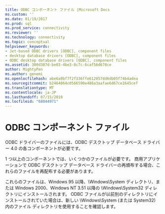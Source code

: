 ```yaml
---
title: ODBC コンポーネント ファイル |Microsoft Docs
ms.custom: ''
ms.date: 01/19/2017
ms.prod: sql
ms.prod_service: connectivity
ms.reviewer: ''
ms.technology: connectivity
ms.topic: conceptual
helpviewer_keywords:
- Jet-based ODBC drivers [ODBC], component files
- desktop database drivers [ODBC], component files
- ODBC desktop database drivers [ODBC], component files
ms.assetid: 300d387d-be03-4be3-8c7c-6caf56d678ce
author: MightyPen
ms.author: genemi
ms.openlocfilehash: abe6a9bf7f2f336ffe612057dd6db05f74b4adea
ms.sourcegitcommit: b2464064c0566590e486a3aafae6d67ce2645cef
ms.translationtype: MT
ms.contentlocale: ja-JP
ms.lasthandoff: 07/15/2019
ms.locfileid: "68044971"
---
```

# <a name="odbc-component-files"></a>ODBC コンポーネント ファイル
ODBC ドライバーのファイルには、ODBC デスクトップ データベース ドライバー 4.0 の各コンポーネントが必要です。  
  
 1 つ以上のコンポーネントでは、いくつかのファイルが必要です。 商用アプリケーションで ODBC デスクトップ データベース ドライバーの再頒布する場合、これらのファイルを再配布する必要があります。  
  
 これらのファイルは、Windows 95 以降、\Windows\System ディレクトリ、または Windows 2000、Windows NT 3.51 以降の \Windows\System32 ディレクトリにインストールされます。 ODBC ファイルが以前別のディレクトリにインストールされていた場合は、新しい \Windows\System (または System32) 内のファイル ディレクトリを使用することを確認します。
